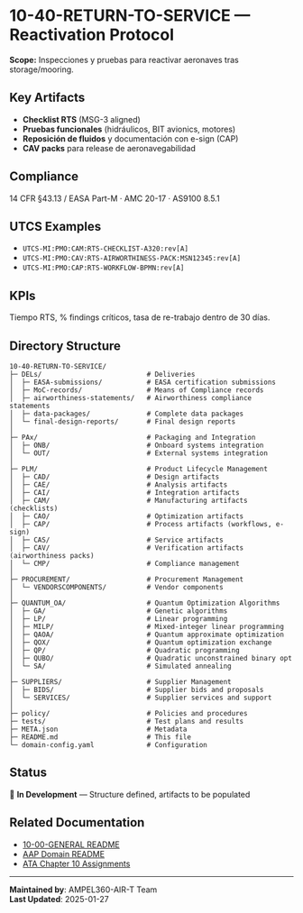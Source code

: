 # 10-40-RETURN-TO-SERVICE — Reactivation Protocol

**Scope:** Inspecciones y pruebas para reactivar aeronaves tras storage/mooring.

## Key Artifacts

- **Checklist RTS** (MSG-3 aligned)
- **Pruebas funcionales** (hidráulicos, BIT avionics, motores)
- **Reposición de fluidos** y documentación con e-sign (CAP)
- **CAV packs** para release de aeronavegabilidad

## Compliance

14 CFR §43.13 / EASA Part-M · AMC 20-17 · AS9100 8.5.1

## UTCS Examples

- `UTCS-MI:PMO:CAM:RTS-CHECKLIST-A320:rev[A]`
- `UTCS-MI:PMO:CAV:RTS-AIRWORTHINESS-PACK:MSN12345:rev[A]`
- `UTCS-MI:PMO:CAP:RTS-WORKFLOW-BPMN:rev[A]`

## KPIs

Tiempo RTS, % findings críticos, tasa de re-trabajo dentro de 30 días.

## Directory Structure

```
10-40-RETURN-TO-SERVICE/
├─ DELs/                          # Deliveries
│  ├─ EASA-submissions/           # EASA certification submissions
│  ├─ MoC-records/                # Means of Compliance records
│  ├─ airworthiness-statements/   # Airworthiness compliance statements
│  ├─ data-packages/              # Complete data packages
│  └─ final-design-reports/       # Final design reports
│
├─ PAx/                           # Packaging and Integration
│  ├─ ONB/                        # Onboard systems integration
│  └─ OUT/                        # External systems integration
│
├─ PLM/                           # Product Lifecycle Management
│  ├─ CAD/                        # Design artifacts
│  ├─ CAE/                        # Analysis artifacts
│  ├─ CAI/                        # Integration artifacts
│  ├─ CAM/                        # Manufacturing artifacts (checklists)
│  ├─ CAO/                        # Optimization artifacts
│  ├─ CAP/                        # Process artifacts (workflows, e-sign)
│  ├─ CAS/                        # Service artifacts
│  ├─ CAV/                        # Verification artifacts (airworthiness packs)
│  └─ CMP/                        # Compliance management
│
├─ PROCUREMENT/                   # Procurement Management
│  └─ VENDORSCOMPONENTS/          # Vendor components
│
├─ QUANTUM_OA/                    # Quantum Optimization Algorithms
│  ├─ GA/                         # Genetic algorithms
│  ├─ LP/                         # Linear programming
│  ├─ MILP/                       # Mixed-integer linear programming
│  ├─ QAOA/                       # Quantum approximate optimization
│  ├─ QOX/                        # Quantum optimization exchange
│  ├─ QP/                         # Quadratic programming
│  ├─ QUBO/                       # Quadratic unconstrained binary opt
│  └─ SA/                         # Simulated annealing
│
├─ SUPPLIERS/                     # Supplier Management
│  ├─ BIDS/                       # Supplier bids and proposals
│  └─ SERVICES/                   # Supplier services and support
│
├─ policy/                        # Policies and procedures
├─ tests/                         # Test plans and results
├─ META.json                      # Metadata
├─ README.md                      # This file
└─ domain-config.yaml             # Configuration
```

## Status

🚧 **In Development** — Structure defined, artifacts to be populated

## Related Documentation

- [10-00-GENERAL README](../10-00-GENERAL/README.md)
- [AAP Domain README](../../README.md)
- [ATA Chapter 10 Assignments](../../../../../1-DIMENSIONS/CANONICAL-TAXONOMY/ata-chapters.csv)

---

**Maintained by**: AMPEL360-AIR-T Team  
**Last Updated**: 2025-01-27
